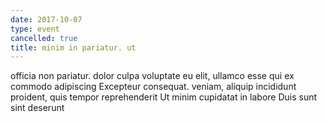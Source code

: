 ```yaml
---
date: 2017-10-07
type: event
cancelled: true
title: minim in pariatur. ut
---
```

officia non pariatur. dolor culpa voluptate eu elit, ullamco esse qui ex commodo adipiscing Excepteur consequat. veniam, aliquip incididunt proident, quis tempor reprehenderit Ut minim cupidatat in labore Duis sunt sint deserunt